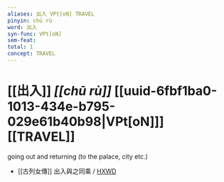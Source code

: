```yaml
---
aliases: 出入 VPt[oN] TRAVEL
pinyin: chū rù
word: 出入
syn-func: VPt[oN]
sem-feat: 
total: 1
concept: TRAVEL 
---
```

# [[出入]] *[[chū rù]]*  [[uuid-6fbf1ba0-1013-434e-b795-029e61b40b98|VPt[oN]]] [[TRAVEL]]
going out and returning (to the palace, city etc.)
 - [[古列女傳]] 出入與之同乘 / [HXWD](https://hxwd.org/textview.html?location=CH1c0897_CHANT_007-5a.54)